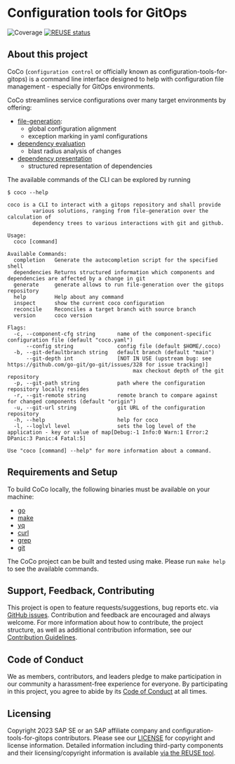 # Configuration tools for GitOps

![Coverage](https://img.shields.io/badge/Coverage-85.1%25-brightgreen)
[![REUSE status](https://api.reuse.software/badge/github.com/SAP/configuration-tools-for-gitops)](https://api.reuse.software/info/github.com/SAP/configuration-tools-for-gitops)

## About this project

CoCo (`configuration control` or officially known as
configuration-tools-for-gitops) is a command line interface designed to help
with configuration file management - especially for GitOps environments.

CoCo streamlines service configurations over many target environments by
offering:

- [file-generation](./cmd/coco/generate/readme.md):
  - global configuration alignment
  - exception marking in yaml configurations
- [dependency evaluation](./cmd/coco/dependencies/readme.md)
  - blast radius analysis of changes
- [dependency presentation](./cmd/coco/graph/readme.md)
  - structured representation of dependencies

The available commands of the CLI can be explored by running

```console
$ coco --help

coco is a CLI to interact with a gitops repository and shall provide
        various solutions, ranging from file-generation over the calculation of
        dependency trees to various interactions with git and github.

Usage:
  coco [command]

Available Commands:
  completion   Generate the autocompletion script for the specified shell
  dependencies Returns structured information which components and dependencies are affected by a change in git
  generate     generate allows to run file-generation over the gitops repository
  help         Help about any command
  inspect      show the current coco configuration
  reconcile    Reconciles a target branch with source branch
  version      coco version

Flags:
  -c, --component-cfg string       name of the component-specific configuration file (default "coco.yaml")
      --config string              config file (default $HOME/.coco)
  -b, --git-defaultbranch string   default branch (default "main")
      --git-depth int              [NOT IN USE (upstream bug: see https://github.com/go-git/go-git/issues/328 for issue tracking)]
                                        max checkout depth of the git repository
  -p, --git-path string            path where the configuration repository locally resides
  -r, --git-remote string          remote branch to compare against for changed components (default "origin")
  -u, --git-url string             git URL of the configuration repository
  -h, --help                       help for coco
  -l, --loglvl level               sets the log level of the application - key or value of map[Debug:-1 Info:0 Warn:1 Error:2 DPanic:3 Panic:4 Fatal:5]

Use "coco [command] --help" for more information about a command.
```

## Requirements and Setup

To build CoCo locally, the following binaries must be available on your machine:

- [go](https://go.dev/doc/install)
- [make](https://www.gnu.org/software/make/)
- [yq](https://github.com/mikefarah/yq)
- [curl](https://curl.se/docs/manpage.html)
- [grep](https://www.gnu.org/software/grep/)
- [git](https://git-scm.com/)

The CoCo project can be built and tested using make. Please run `make help` to
see the available commands.

## Support, Feedback, Contributing

This project is open to feature requests/suggestions, bug reports etc. via
[GitHub issues](https://github.com/SAP/configuration-tools-for-gitops/issues).
Contribution and feedback are encouraged and always welcome. For more
information about how to contribute, the project structure, as well as
additional contribution information, see our
[Contribution Guidelines](CONTRIBUTING.md).

## Code of Conduct

We as members, contributors, and leaders pledge to make participation in our
community a harassment-free experience for everyone. By participating in this
project, you agree to abide by its [Code of Conduct](CODE_OF_CONDUCT.md) at all
times.

## Licensing

Copyright 2023 SAP SE or an SAP affiliate company and
configuration-tools-for-gitops contributors. Please see our [LICENSE](LICENSE)
for copyright and license information. Detailed information including
third-party components and their licensing/copyright information is available
[via the REUSE tool](https://api.reuse.software/info/github.com/SAP/configuration-tools-for-gitops).
